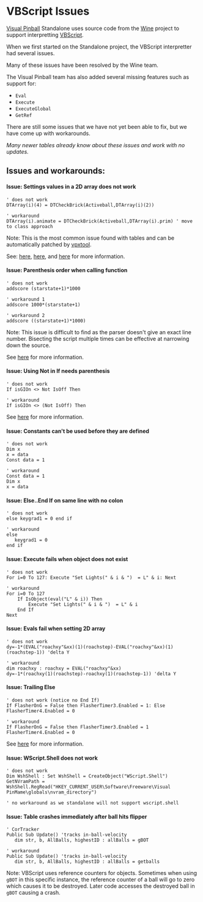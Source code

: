 # VBScript Issues

[Visual Pinball](https://github.com/vpinball/vpinball) Standalone uses source code from the [Wine](https://www.winehq.org/) project to support interpretting [VBScript](https://gitlab.winehq.org/wine/wine/-/tree/master/dlls/vbscript?ref_type=heads).

When we first started on the Standalone project, the VBScript interpretter had several issues. 

Many of these issues have been resolved by the Wine team. 

The Visual Pinball team has also added several missing features such as support for:
- `Eval`
- `Execute`
- `ExecuteGlobal`
- `GetRef`

There are still some issues that we have not yet been able to fix, but we have come up with workarounds. 

*Many newer tables already know about these issues and work with no updates.*

## Issues and workarounds:

#### Issue: Settings values in a 2D array does not work

```
' does not work
DTArray(i)(4) = DTCheckBrick(Activeball,DTArray(i)(2))        

' workaround 
DTArray(i).animate = DTCheckBrick(Activeball,DTArray(i).prim) ' move to class approach
```

Note: This is the most common issue found with tables and can be automatically patched by [vpxtool](https://github.com/francisdb/vpxtool).

See: [here](https://github.com/vpinball/vpinball/tree/standalone/standalone#dtarray-drop-targets), [here](https://github.com/vpinball/vpinball/tree/standalone/standalone#starray-standup-targets), and [here](https://bugs.winehq.org/show_bug.cgi?id=53877) for more information.

#### Issue: Parenthesis order when calling function

```
' does not work
addscore (starstate+1)*1000    

' workaround 1
addscore 1000*(starstate+1)

' workaround 2
addscore ((starstate+1)*1000)
```

Note: This issue is difficult to find as the parser doesn't give an exact line number. Bisecting the script multiple times can be effective at narrowing down the source.

See [here](https://bugs.winehq.org/show_bug.cgi?id=54177) for more information.

#### Issue: Using Not in If needs parenthesis

```
' does not work
If isGIOn <> Not IsOff Then

' workaround
If isGIOn <> (Not IsOff) Then
```

See [here](https://bugs.winehq.org/show_bug.cgi?id=55093) for more information.

#### Issue: Constants can't be used before they are defined

```
' does not work
Dim x
x = data
Const data = 1

' workaround
Const data = 1
Dim x
x = data
```

#### Issue: Else..End If on same line with no colon

```
' does not work
else keygrad1 = 0 end if

' workaround
else 
   keygrad1 = 0 
end if
```

#### Issue: Execute fails when object does not exist

```
' does not work
For i=0 To 127: Execute "Set Lights(" & i & ")  = L" & i: Next   

' workaround
For i=0 To 127
    If IsObject(eval("L" & i)) Then
        Execute "Set Lights(" & i & ")  = L" & i
    End If
Next
```

#### Issue: Evals fail when setting 2D array

```
' does not work
dy=-1*(EVAL("roachxy"&xx)(1)(roachstep)-EVAL("roachxy"&xx)(1)(roachstep-1))	'delta Y

' workaround
dim roachxy : roachxy = EVAL("roachxy"&xx)
dy=-1*(roachxy(1)(roachstep)-roachxy(1)(roachstep-1)) 'delta Y
```

#### Issue: Trailing Else

```
' does not work (notice no End If)
If FlasherOnG = False then FlasherTimer3.Enabled = 1: Else 
FlasherTimer4.Enabled = 0

' workaround
If FlasherOnG = False then FlasherTimer3.Enabled = 1
FlasherTimer4.Enabled = 0
```

See [here](https://bugs.winehq.org/show_bug.cgi?id=55006) for more information.

#### Issue: WScript.Shell does not work

```
' does not work
Dim WshShell : Set WshShell = CreateObject("WScript.Shell")
GetNVramPath = WshShell.RegRead("HKEY_CURRENT_USER\Software\Freeware\Visual PinMame\globals\nvram_directory")

' no workaround as we standalone will not support wscript.shell
```

#### Issue: Table crashes immediately after ball hits flipper

```
' CorTracker
Public Sub Update()	'tracks in-ball-velocity
   dim str, b, AllBalls, highestID : allBalls = gBOT

' workaround
Public Sub Update()	'tracks in-ball-velocity
   dim str, b, AllBalls, highestID : allBalls = getballs
```

Note: VBScript uses reference counters for objects. Sometimes when using `gBOT` in this specific instance, the reference counter of a ball will go to zero which causes it to be destroyed. Later code accesses the destroyed ball in `gBOT` causing a crash.
